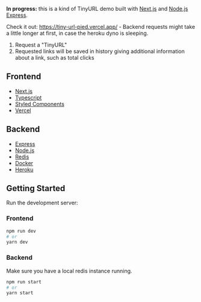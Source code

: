 **In progress:** this is a kind of TinyURL demo built with [Next.js](https://nextjs.org/) and [Node.js Express](https://expressjs.com/de/).

Check it out: https://tiny-url-pied.vercel.app/ - Backend requests might take a little longer at first, in case the heroku dyno is sleeping.

1. Request a "TinyURL"
2. Requested links will be saved in history giving additional information about a link, such as total clicks

## Frontend
- [Next.js](https://nextjs.org/)
- [Typescript](https://www.typescriptlang.org/)
- [Styled Components](https://styled-components.com/)
- [Vercel](https://vercel.com/)

## Backend
- [Express](https://expressjs.com/de/)
- [Node.js](https://nodejs.org/en/)
- [Redis](https://redis.io/)
- [Docker](https://www.docker.com/)
- [Heroku](https://www.heroku.com/)

## Getting Started
Run the development server:

### Frontend
```bash
npm run dev
# or
yarn dev
```

### Backend
Make sure you have a local redis instance running.

```bash
npm run start
# or
yarn start
```
